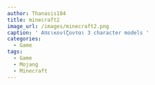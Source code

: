 ```yaml
---
author: Thanasis184
title: minecraft2
image_url: /images/minecraft2.png
caption: ' Απεικονίζονται 3 character models '
categories:
  - Game
tags:
  - Game
  - Mojang
  - Minecraft
---
```

